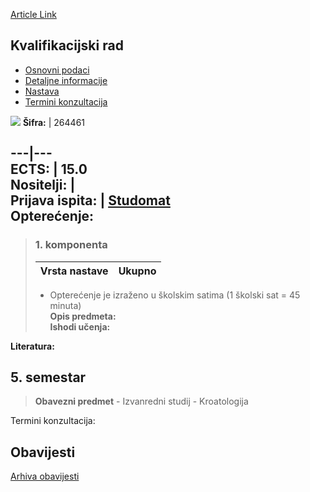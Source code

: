 [Article Link](https://www.fhs.hr/predmet/kvarad)

## Kvalifikacijski rad
  * [Osnovni podaci](https://www.fhs.hr/predmet/kvarad#v1id-523774_702760_1_0 "Osnovni podaci")
  * [Detaljne informacije](https://www.fhs.hr/predmet/kvarad#v1id-523774_702760_1_1 "Detaljne informacije")
  * [Nastava](https://www.fhs.hr/predmet/kvarad#v1id-523774_702760_1_2 "Nastava")
  * [Termini konzultacija](https://www.fhs.hr/predmet/kvarad#v1id-523774_702760_1_3 "Termini konzultacija")


[![](https://www.fhs.hr/img/flags/gif/hr.gif)](https://www.fhs.hr/predmet/kvarad)
**Šifra:** |  264461  
  
---|---  
**ECTS:** |  15.0   
**Nositelji:** |   
**Prijava ispita:** |  [Studomat](http://www.isvu.hr/studomat)  
**Opterećenje:**  
---  
> ### 1. komponenta
> | Vrsta nastave | Ukupno  
> ---|---  
> * Opterećenje je izraženo u školskim satima (1 školski sat = 45 minuta)   
**Opis predmeta:**  
> **Ishodi učenja:**  

  
**Literatura:**  

  
**5. semestar**  
---  
> **Obavezni predmet** - Izvanredni studij - Kroatologija  
>   
Termini konzultacija: 


## Obavijesti
[Arhiva obavijesti](https://www.fhs.hr/predmet/kvarad?@=21min#news_123749 "Arhiva obavijesti")
